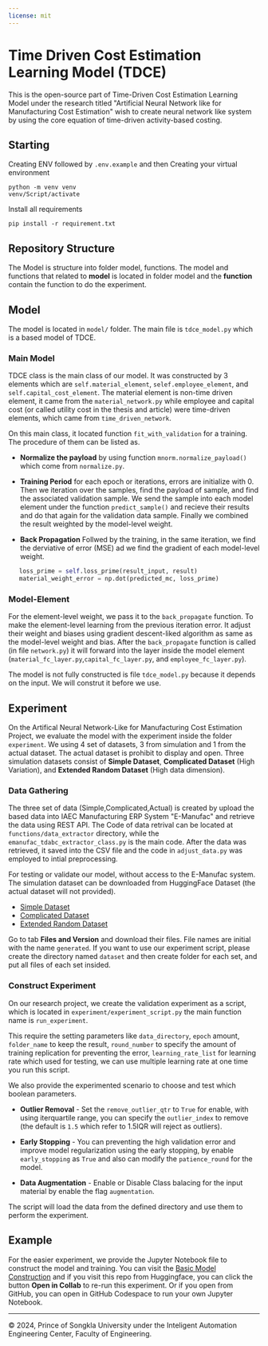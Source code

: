 ```yaml
---
license: mit
---
```


# Time Driven Cost Estimation Learning Model (TDCE)

This is the open-source part of Time-Driven Cost Estimation Learning Model under the research titled "Artificial Neural Network like for Manufacturing Cost Estimation" wish to create neural network like system by using the core equation of time-driven activity-based costing.

## Starting

Creating ENV followed by `.env.example` and then Creating your virtual environment

```
python -m venv venv
venv/Script/activate
```

Install all requirements

```
pip install -r requirement.txt
```

## Repository Structure

The Model is structure into folder model, functions. The model and functions that related to **model** is located in folder model and the **function** contain the function to do the experiment.

## Model

The model is located in `model/` folder. The main file is `tdce_model.py` which is a based model of TDCE.

### Main Model

TDCE class is the main class of our model. It was constructed by 3 elements which are `self.material_element`, `selef.employee_element`, and `self.capital_cost_element`. The material element is non-time driven element, it came from the `material_network.py` while employee and capital cost (or called utility cost in the thesis and article) were time-driven elements, which came from `time_driven_network`.

On this main class, it located function `fit_with_validation` for a training. The procedure of them can be listed as.

- **Normalize the payload** by using function `mnorm.normalize_payload()` which come from `normalize.py`.

- **Training Period** for each epoch or iterations, errors are initialize with 0. Then we iteration over the samples, find the payload of sample, and find the associated validation sample. We send the sample into each model element under the function `predict_sample()` and recieve their results and do that again for the validation data sample. Finally we combined the result weighted by the model-level weight.

- **Back Propagation** Follwed by the training, in the same iteration, we find the derviative of error (MSE) ad we find the gradient of each model-level weight.

```python
   loss_prime = self.loss_prime(result_input, result)
   material_weight_error = np.dot(predicted_mc, loss_prime)

```

### Model-Element

For the element-level weight, we pass it to the `back_propagate` function. To make the element-level learning from the previous iteration error. It adjust their weight and biases using gradient descent-liked algorithm as same as the model-level weight and bias. After the `back_propagate` function is called (in file `network.py`) it will forward into the layer inside the model element (`material_fc_layer.py`,`capital_fc_layer.py`, and `employee_fc_layer.py`).

The model is not fully constructed is file `tdce_model.py` because it depends on the input. We will construt it before we use.

## Experiment

On the Artifical Neural Network-Like for Manufacturing Cost Estimation Project, we evaluate the model with the experiment inside the folder `experiment`. We using 4 set of datasets, 3 from simulation and 1 from the actual dataset. The actual dataset is prohibit to display and open. Three simulation datasets consist of **Simple Dataset**, **Complicated Dataset** (High Variation), and **Extended Random Dataset** (High data dimension).

### Data Gathering

The three set of data (Simple,Complicated,Actual) is created by upload the based data into IAEC Manufacturing ERP System "E-Manufac" and retrieve the data using REST API. The Code of data retrival can be located at `functions/data_extractor` directory, while the `emanufac_tdabc_extractor_class.py` is the main code. After the data was retrieved, it saved into the CSV file and the code in `adjust_data.py` was employed to intial preprocessing.

For testing or validate our model, without access to the E-Manufac system. The simulation dataset can be downloaded from HuggingFace Dataset (the actual dataset will not provided).

- [Simple Dataset](https://huggingface.co/datasets/theethawats98/tdce-example-simple-dataset)
- [Complicated Dataset](https://huggingface.co/datasets/theethawats98/tdce-example-complicated-dataset)
- [Extended Random Dataset](https://huggingface.co/datasets/theethawats98/tdce-example-extended-random)

Go to tab **Files and Version** and download their files. File names are initial with the name `generated`. If you want to use our experiment script, please create the directory named `dataset` and then create folder for each set, and put all files of each set insided.

### Construct Experiment

On our research project, we create the validation experiment as a script, which is located in `experiment/experiment_script.py` the main function name is `run_experiment`.

This require the setting parameters like `data_directory`, `epoch` amount, `folder_name` to keep the result, `round_number` to specify the amount of training replication for preventing the error, `learning_rate_list` for learning rate which used for testing, we can use multiple learning rate at one time you run this script.

We also provide the experimented scenario to choose and test which boolean parameters.

- **Outlier Removal** - Set the `remove_outlier_qtr` to `True` for enable, with using iterquartile range, you can specify the `outlier_index` to remove (the default is `1.5` which refer to 1.5IQR will reject as outliers).

- **Early Stopping** - You can preventing the high validation error and improve model regularization using the early stopping, by enable `early_stopping` as `True` and also can modify the `patience_round` for the model.

- **Data Augmentation** - Enable or Disable Class balacing for the input material by enable the flag `augmentation`.

The script will load the data from the defined directory and use them to perform the experiment.

## Example

For the easier experiment, we provide the Jupyter Notebook file to construct the model and training. You can visit the [Basic Model Construction]('/example/1-Basic-Model-Constructor.ipynb') and if you visit this repo from Huggingface, you can click the button **Open in Collab** to re-run this experiment. Or if you open from GitHub, you can open in GitHub Codespace to run your own Jupyter Notebook.

---

&copy; 2024, Prince of Songkla University under the Inteligent Automation Engineering Center, Faculty of Engineering.

